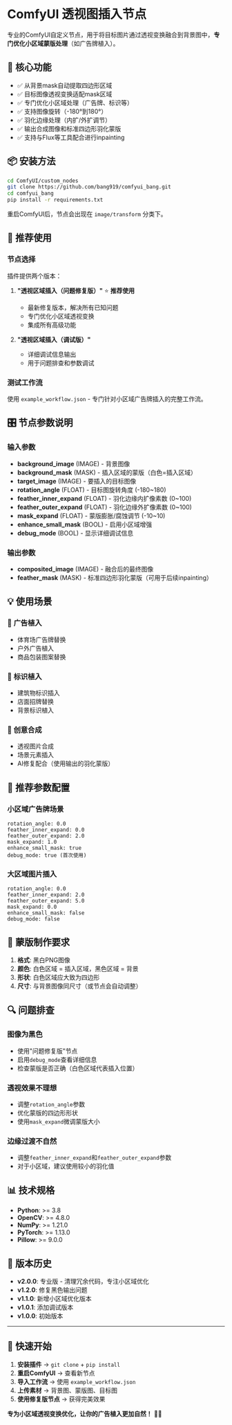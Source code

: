 # ComfyUI 透视图插入节点

专业的ComfyUI自定义节点，用于将目标图片通过透视变换融合到背景图中，**专门优化小区域蒙版处理**（如广告牌植入）。

## 🎯 核心功能

- ✅ 从背景mask自动提取四边形区域
- ✅ 目标图像透视变换适配mask区域  
- ✅ 专门优化小区域处理（广告牌、标识等）
- ✅ 支持图像旋转（-180°到180°）
- ✅ 羽化边缘处理（内扩/外扩调节）
- ✅ 输出合成图像和标准四边形羽化蒙版
- ✅ 支持与Flux等工具配合进行inpainting

## 📦 安装方法

```bash
cd ComfyUI/custom_nodes
git clone https://github.com/bang919/comfyui_bang.git
cd comfyui_bang
pip install -r requirements.txt
```

重启ComfyUI后，节点会出现在 `image/transform` 分类下。

## 🚀 推荐使用

### **节点选择**

插件提供两个版本：

1. **"透视区域插入（问题修复版）"** ⭐ **推荐使用**
   - 最新修复版本，解决所有已知问题
   - 专门优化小区域透视变换
   - 集成所有高级功能

2. **"透视区域插入（调试版）"**
   - 详细调试信息输出
   - 用于问题排查和参数调试

### **测试工作流**

使用 `example_workflow.json` - 专门针对小区域广告牌插入的完整工作流。

## 🎛️ 节点参数说明

### 输入参数
- **background_image** (IMAGE) - 背景图像
- **background_mask** (MASK) - 插入区域的蒙版（白色=插入区域）
- **target_image** (IMAGE) - 要插入的目标图像  
- **rotation_angle** (FLOAT) - 目标图旋转角度 (-180~180)
- **feather_inner_expand** (FLOAT) - 羽化边缘内扩像素数 (0~100)
- **feather_outer_expand** (FLOAT) - 羽化边缘外扩像素数 (0~100)
- **mask_expand** (FLOAT) - 蒙版膨胀/腐蚀调节 (-10~10)
- **enhance_small_mask** (BOOL) - 启用小区域增强
- **debug_mode** (BOOL) - 显示详细调试信息

### 输出参数
- **composited_image** (IMAGE) - 融合后的最终图像
- **feather_mask** (MASK) - 标准四边形羽化蒙版（可用于后续inpainting）

## 💡 使用场景

### 🎪 **广告植入**
- 体育场广告牌替换
- 户外广告植入
- 商品包装图案替换

### 🏢 **标识植入**
- 建筑物标识插入
- 店面招牌替换
- 背景标识植入

### 🎨 **创意合成**
- 透视图片合成
- 场景元素插入
- AI修复配合（使用输出的羽化蒙版）

## 🔧 推荐参数配置

### **小区域广告牌场景**
```
rotation_angle: 0.0
feather_inner_expand: 0.0  
feather_outer_expand: 2.0
mask_expand: 1.0
enhance_small_mask: true
debug_mode: true (首次使用)
```

### **大区域图片插入**
```
rotation_angle: 0.0
feather_inner_expand: 2.0  
feather_outer_expand: 5.0
mask_expand: 0.0
enhance_small_mask: false
debug_mode: false
```

## 🎯 蒙版制作要求

1. **格式**: 黑白PNG图像
2. **颜色**: 白色区域 = 插入区域，黑色区域 = 背景
3. **形状**: 白色区域应大致为四边形
4. **尺寸**: 与背景图像同尺寸（或节点会自动调整）

## 🔍 问题排查

### **图像为黑色**
- 使用"问题修复版"节点
- 启用`debug_mode`查看详细信息
- 检查蒙版是否正确（白色区域代表插入位置）

### **透视效果不理想**  
- 调整`rotation_angle`参数
- 优化蒙版的四边形形状
- 使用`mask_expand`微调蒙版大小

### **边缘过渡不自然**
- 调整`feather_inner_expand`和`feather_outer_expand`参数
- 对于小区域，建议使用较小的羽化值

## 📊 技术规格

- **Python**: >= 3.8
- **OpenCV**: >= 4.8.0
- **NumPy**: >= 1.21.0  
- **PyTorch**: >= 1.13.0
- **Pillow**: >= 9.0.0

## 📝 版本历史

- **v2.0.0**: 专业版 - 清理冗余代码，专注小区域优化
- **v1.2.0**: 修复黑色输出问题
- **v1.1.0**: 新增小区域优化版本
- **v1.0.1**: 添加调试版本
- **v1.0.0**: 初始版本

---

## 🌟 快速开始

1. **安装插件** → `git clone` + `pip install`
2. **重启ComfyUI** → 查看新节点
3. **导入工作流** → 使用 `example_workflow.json`
4. **上传素材** → 背景图、蒙版图、目标图
5. **使用修复版节点** → 获得完美效果

**专为小区域透视变换优化，让你的广告植入更加自然！** 🎯✨ 